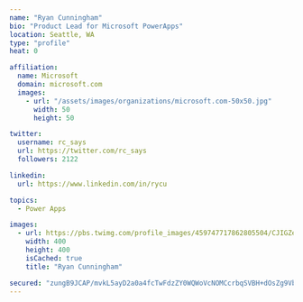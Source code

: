 ```yaml
---
name: "Ryan Cunningham"
bio: "Product Lead for Microsoft PowerApps"
location: Seattle, WA
type: "profile"
heat: 0

affiliation:
  name: Microsoft
  domain: microsoft.com
  images:
    - url: "/assets/images/organizations/microsoft.com-50x50.jpg"
      width: 50
      height: 50

twitter:
  username: rc_says
  url: https://twitter.com/rc_says
  followers: 2122

linkedin:
  url: https://www.linkedin.com/in/rycu

topics:
  - Power Apps

images:
  - url: https://pbs.twimg.com/profile_images/459747717862805504/CJIGZejd_400x400.png
    width: 400
    height: 400
    isCached: true
    title: "Ryan Cunningham"

secured: "zungB9JCAP/mvkL5ayD2a0a4fcTwFdzZY0WQWoVcNOMCcrbqSVBH+dOsZg9Vb/V0RRMy3WuRtX1jg/F02m2ZptcueRzXmRx/2H9kBF2h2x1q7Dcg9u/EOwuHCdDJN3yGbzHMNN7HO4ykJwdype0vMVLAdSloImF1/Qy9HDnSAJbOEcYig8zjFO/s815NBmej+5olgkUaHQyUMo58z8sjGrZM4JhbrWPjPxR7AbLqg5N2eaA+4pQqk1XR+GRJFfOTE7H6SLlt/DFiYuqotPryc4TPEkX4RogxBNv5XJvlgeNjLGBq2j38+Zq9zGczGjPHCG1ThOelE9bI7u0Ff/rjoOagZXuhEU+tJy/ebGVKwqoXWqpGFhFwplVQpyO92lKEtuXqDEZtEiWmsxO5gsRXjeV/ZRaEf+xbDBx506k2wEM=;ct+uc4wUcT/MFhPFKWFJQg=="
---
```


